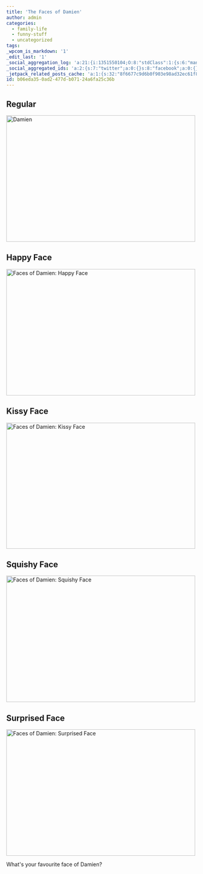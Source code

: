 ```yaml
---
title: 'The Faces of Damien'
author: admin
categories:
  - family-life
  - funny-stuff
  - uncategorized
tags: 
_wpcom_is_markdown: '1'
_edit_last: '1'
_social_aggregation_log: 'a:21:{i:1351550104;O:8:"stdClass":1:{s:6:"manual";s:0:"";}i:1351551939;O:8:"stdClass":1:{s:6:"manual";s:0:"";}i:1351554593;O:8:"stdClass":1:{s:6:"manual";s:0:"";}i:1351557585;O:8:"stdClass":1:{s:6:"manual";s:0:"";}i:1351562218;O:8:"stdClass":1:{s:6:"manual";s:0:"";}i:1351570584;O:8:"stdClass":1:{s:6:"manual";s:0:"";}i:1351585147;O:8:"stdClass":1:{s:6:"manual";s:0:"";}i:1351614062;O:8:"stdClass":1:{s:6:"manual";s:0:"";}i:1351658371;O:8:"stdClass":1:{s:6:"manual";s:0:"";}i:1351753463;O:8:"stdClass":1:{s:6:"manual";s:0:"";}i:1351927172;O:8:"stdClass":1:{s:6:"manual";s:0:"";}i:1371995609;O:8:"stdClass":2:{s:6:"manual";b:0;s:5:"items";a:0:{}}i:1372016232;O:8:"stdClass":2:{s:6:"manual";b:0;s:5:"items";a:0:{}}i:1372032951;O:8:"stdClass":2:{s:6:"manual";b:0;s:5:"items";a:0:{}}i:1372042807;O:8:"stdClass":2:{s:6:"manual";b:0;s:5:"items";a:0:{}}i:1372153499;O:8:"stdClass":2:{s:6:"manual";b:0;s:5:"items";a:0:{}}i:1372308348;O:8:"stdClass":2:{s:6:"manual";b:0;s:5:"items";a:0:{}}i:1372569957;O:8:"stdClass":2:{s:6:"manual";b:0;s:5:"items";a:0:{}}i:1372887231;O:8:"stdClass":2:{s:6:"manual";b:0;s:5:"items";a:0:{}}i:1373058373;O:8:"stdClass":2:{s:6:"manual";b:0;s:5:"items";a:0:{}}i:1373231796;O:8:"stdClass":2:{s:6:"manual";b:0;s:5:"items";a:0:{}}}'
_social_aggregated_ids: 'a:2:{s:7:"twitter";a:0:{}s:8:"facebook";a:0:{}}'
_jetpack_related_posts_cache: 'a:1:{s:32:"8f6677c9d6b0f903e98ad32ec61f8deb";a:2:{s:7:"expires";i:1515548208;s:7:"payload";a:3:{i:0;a:1:{s:2:"id";i:191;}i:1;a:1:{s:2:"id";i:188;}i:2;a:1:{s:2:"id";i:208;}}}}'
id: b06eda35-0ad2-477d-b071-24a6fa25c36b
---
```

<h2>Regular</h2>
<p><a href="http://www.flickr.com/photos/lemon/4154446222/" class="tt-flickr tt-flickr-Medium" title="Damien"><img class="alignnone" src="http://farm3.static.flickr.com/2621/4154446222_1ac7b43e76.jpg" alt="Damien" width="500" height="334" /></a></p>
<h2>Happy Face</h2>
<p><a href="http://www.flickr.com/photos/lemon/4154445250/" class="tt-flickr tt-flickr-Medium" title="Faces of Damien: Happy Face"><img class="alignnone" src="http://farm3.static.flickr.com/2512/4154445250_04b6d9b93f.jpg" alt="Faces of Damien: Happy Face" width="500" height="334" /></a></p>
<h2>Kissy Face</h2>
<p><a href="http://www.flickr.com/photos/lemon/4153682669/" class="tt-flickr tt-flickr-Medium" title="Faces of Damien: Kissy Face"><img class="alignnone" src="http://farm3.static.flickr.com/2607/4153682669_8cf929eede.jpg" alt="Faces of Damien: Kissy Face" width="500" height="333" /></a></p>
<h2>Squishy Face</h2>
<p><a href="http://www.flickr.com/photos/lemon/4153681799/" class="tt-flickr tt-flickr-Medium" title="Faces of Damien: Squishy Face"><img class="alignnone" src="http://farm3.static.flickr.com/2780/4153681799_4fdbc41e35.jpg" alt="Faces of Damien: Squishy Face" width="500" height="334" /></a></p>
<h2>Surprised Face</h2>
<p><a href="http://www.flickr.com/photos/lemon/4153680517/" class="tt-flickr tt-flickr-Medium" title="Faces of Damien: Surprised Face"><img class="alignnone" src="http://farm3.static.flickr.com/2585/4153680517_3204a69611.jpg" alt="Faces of Damien: Surprised Face" width="500" height="334" /></a></p>
<p>What's your favourite face of Damien?</p>
